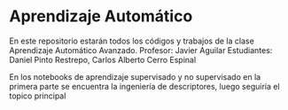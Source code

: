 # Aprendizaje Automático
En este repositorio estarán todos los códigos y trabajos de la clase Aprendizaje Automático Avanzado.
Profesor: Javier Aguilar
Estudiantes: Daniel Pinto Restrepo, Carlos Alberto Cerro Espinal

En los notebooks de aprendizaje supervisado y no supervisado en la primera parte se encuentra la ingeniería de descriptores, luego seguiría el topico principal
